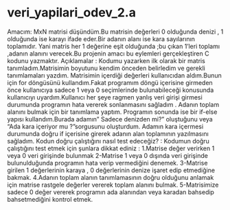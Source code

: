 # veri_yapilari_odev_2.a
Amacım: MxN matrisi düşündüm.Bu matrisin değerleri 0 olduğunda denizi , 1 olduğunda ise karayı ifade eder.Bir adanın alanı ise kara sayılarının toplamıdır. Yani matris her 1 değerine eşit olduğunda ;bu çıkan 1’leri toplamı ,adanın alanını verecek.Bu projenin amacı bu eylemleri gerçekleştiren C kodunu yazmaktır.
Açıklamalar : Kodumu yazarken ilk olarak bir matris tanımladım.Matrisimin boyutunu kendim önceden belirledim ve gerekli tanımlamaları yazdım.
 Matrisimin içerdiği değerleri kullanıcıdan aldım.Bunun için for döngüsünü kullandım.Fakat programım döngü içerisine girmeden önce kullanıcıya sadece 1 veya 0 seçimlerinde bulunabileceği konusunda kullanıcıyı uyardım.Kullanıcı her şeye ragmen yanlış veri girişi girmesi durumunda programın hata vererek sonlanmasını sağladım .
Adanın toplam alanını bulmak için bir tanımlama yaptım.
Programın sonunda ise bir if-else yapısı kullandım.Burada adamın” Sadece denizden mi?” oluştuğunu veya “Ada  kara içeriyor mu ?”sorgusunu oluşturdum. Adamın kara içermesi durumunda doğru if içerisine girerek adanın alan toplamının yazılmasını sağladım.
Kodun doğru çalıştığını nasıl test edeceğiz? :
Kodumun doğru çalıştığını test etmek için şunlara dikkat ediniz :
1.Matrise değer verirken 1 veya 0 veri girişinde bulunmak
2-Matrise 1 veya 0 dışında veri girişinde bulunulduğunda programın hata verip vermediğini denemek.
3-Matrise girilen 1 değerlerinin karaya , 0 değerlerinin denize işaret edip etmediğine bakmak.
4.Adanın toplam alanın tanımlamasının doğru olduğunu anlamak için matrise rastgele değerler vererek toplam alanını bulmak.
5-Matrisimize sadece 0 değer vererek programın ada alanından veya karadan bahsedip bahsetmediğini kontrol etmek.
